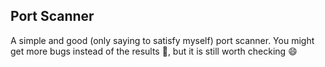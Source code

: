 ## Port Scanner
A simple and good (only saying to satisfy myself) port scanner. You might get more bugs instead of the results :information_desk_person:, but it is still worth checking :smile:
